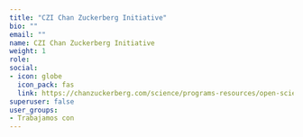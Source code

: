 ```yaml
---
title: "CZI Chan Zuckerberg Initiative"
bio: ""
email: ""
name: CZI Chan Zuckerberg Initiative
weight: 1
role: 
social:
- icon: globe
  icon_pack: fas
  link: https://chanzuckerberg.com/science/programs-resources/open-science/
superuser: false
user_groups:
- Trabajamos con
---
```

